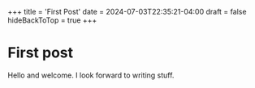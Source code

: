 +++
title = 'First Post'
date = 2024-07-03T22:35:21-04:00
draft = false
hideBackToTop = true
+++

# First post
Hello and welcome. I look forward to writing stuff.
